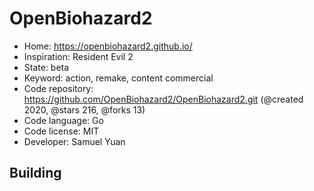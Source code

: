 # OpenBiohazard2

- Home: https://openbiohazard2.github.io/
- Inspiration: Resident Evil 2
- State: beta
- Keyword: action, remake, content commercial
- Code repository: https://github.com/OpenBiohazard2/OpenBiohazard2.git (@created 2020, @stars 216, @forks 13)
- Code language: Go
- Code license: MIT
- Developer: Samuel Yuan

## Building
